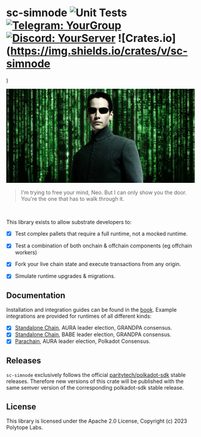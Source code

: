 # sc-simnode ![Unit Tests](https://github.com/polytope-labs/sc-simnode/actions/workflows/ci.yml/badge.svg) [![Telegram: YourGroup](https://img.shields.io/badge/-Telegram-blue?style=flat-square&logo=Telegram&logoColor=white&link=https://t.me/YourGroup)](https://t.me/sc_simnode) [![Discord: YourServer](https://img.shields.io/badge/-Discord-7289DA?style=flat-square&logo=Discord&logoColor=white&link=https://discord.gg/YourServer)](https://discord.gg/2vbPnFwg8h) ![Crates.io](https://img.shields.io/crates/v/sc-simnode
)

![alt text](./assets/neo.webp)

> I'm trying to free your mind, Neo. But I can only show you the door. You're the one that has to walk through it.

<br />

This library exists to allow substrate developers to:
 - [x] Test complex pallets that require a full runtime, not a mocked runtime.
 - [x] Test a combination of both onchain & offchain components (eg offchain workers)
 - [x] Fork your live chain state and execute transactions from any origin.
 - [x] Simulate runtime upgrades & migrations.


## Documentation

Installation and integration guides can be found in the [book](https://simnode.polytope.technology). Example integrations are provided for runtimes of all different kinds:

- [x] [Standalone Chain](/examples/aura), AURA leader election, GRANDPA consensus.
- [X] [Standalone Chain](/examples/babe), BABE leader election, GRANDPA consensus.
- [X] [Parachain](/examples/parachain), AURA leader election, Polkadot Consensus.

## Releases

`sc-simnode` exclusively follows the official [paritytech/polkadot-sdk](https://github.com/paritytech/polkadot-sdk/releases) stable releases. Therefore new versions of this crate will be published with the same semver version of the corresponding polkadot-sdk stable release.

## License

This library is licensed under the Apache 2.0 License, Copyright (c) 2023 Polytope Labs.
